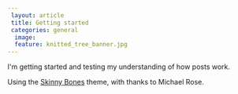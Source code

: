 ```yaml
---		
 layout: article
 title: Getting started
 categories: general 
  image:
  feature: knitted_tree_banner.jpg
---		
```


I'm getting started and testing my understanding of how posts work. 

Using the [Skinny Bones](https://github.com/mmistakes/skinny-bones-jekyll) theme, with thanks to Michael Rose.
